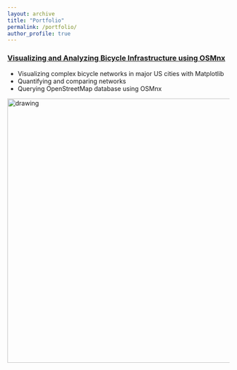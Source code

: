 ```yaml
---
layout: archive
title: "Portfolio"
permalink: /portfolio/
author_profile: true
---
```


### [Visualizing and Analyzing Bicycle Infrastructure using OSMnx](https://williamthyer.github.io/posts/2021/4/bike_networks/)  
* Visualizing complex bicycle networks in major US cities with Matplotlib
* Quantifying and comparing networks
* Querying OpenStreetMap database using OSMnx
<img src="https://williamthyer.github.io/images/bike_networks/best_worst_cities.png" alt="drawing" width="600"/>

